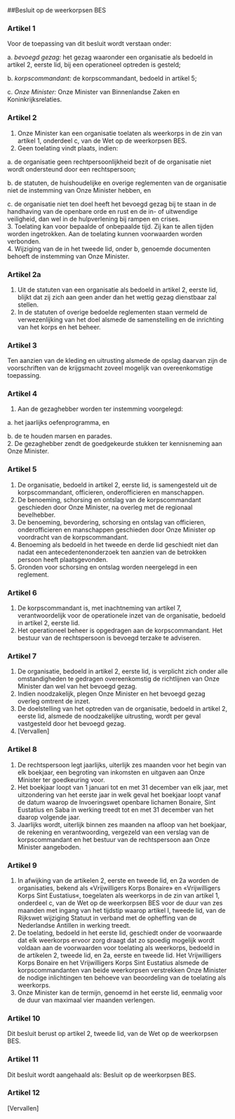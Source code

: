 <meta http-equiv='Content-Type' content='text/html; charset=utf-8' />

##Besluit op de weerkorpsen BES

### Artikel  1  

Voor de toepassing van dit besluit wordt verstaan onder: 

a. *bevoegd gezag:* het gezag waaronder een organisatie als bedoeld in artikel 2, eerste lid, bij een operationeel optreden is gesteld;  

b. *korpscommandant:* de korpscommandant, bedoeld in artikel 5;  

c. *Onze Minister:* Onze Minister van Binnenlandse Zaken en Koninkrijksrelaties.    

### Artikel  2  

1.  Onze Minister kan een organisatie toelaten als weerkorps in de zin van artikel 1, onderdeel c, van de Wet op de weerkorpsen BES.   
2.  Geen toelating vindt plaats, indien: 

a. de organisatie geen rechtpersoonlijkheid bezit of de organisatie niet wordt ondersteund door een rechtspersoon;  

b. de statuten, de huishoudelijke en overige reglementen van de organisatie niet de instemming van Onze Minister hebben, en  

c. de organisatie niet ten doel heeft het bevoegd gezag bij te staan in de handhaving van de openbare orde en rust en de in- of uitwendige veiligheid, dan wel in de hulpverlening bij rampen en crises.     
3.  Toelating kan voor bepaalde of onbepaalde tijd. Zij kan te allen tijden worden ingetrokken. Aan de toelating kunnen voorwaarden worden verbonden.   
4.  Wijziging van de in het tweede lid, onder b, genoemde documenten behoeft de instemming van Onze Minister.   

### Artikel  2a  

1.  Uit de statuten van een organisatie als bedoeld in artikel 2, eerste lid, blijkt dat zij zich aan geen ander dan het wettig gezag dienstbaar zal stellen.   
2.  In de statuten of overige bedoelde reglementen staan vermeld de verwezenlijking van het doel alsmede de samenstelling en de inrichting van het korps en het beheer.   

### Artikel  3  

Ten aanzien van de kleding en uitrusting alsmede de opslag daarvan zijn de voorschriften van de krijgsmacht zoveel mogelijk van overeenkomstige toepassing.  

### Artikel  4  

1.  Aan de gezaghebber worden ter instemming voorgelegd: 

a. het jaarlijks oefenprogramma, en  

b. de te houden marsen en parades.     
2.  De gezaghebber zendt de goedgekeurde stukken ter kennisneming aan Onze Minister.   

### Artikel  5  

1.  De organisatie, bedoeld in artikel 2, eerste lid, is samengesteld uit de korpscommandant, officieren, onderofficieren en manschappen.   
2.  De benoeming, schorsing en ontslag van de korpscommandant geschieden door Onze Minister, na overleg met de regionaal bevelhebber.   
3.  De benoeming, bevordering, schorsing en ontslag van officieren, onderofficieren en manschappen geschieden door Onze Minister op voordracht van de korpscommandant.   
4.  Benoeming als bedoeld in het tweede en derde lid geschiedt niet dan nadat een antecedentenonderzoek ten aanzien van de betrokken persoon heeft plaatsgevonden.   
5.  Gronden voor schorsing en ontslag worden neergelegd in een reglement.   

### Artikel  6  

1.  De korpscommandant is, met inachtneming van artikel 7, verantwoordelijk voor de operationele inzet van de organisatie, bedoeld in artikel 2, eerste lid.   
2.  Het operationeel beheer is opgedragen aan de korpscommandant. Het bestuur van de rechtspersoon is bevoegd terzake te adviseren.   

### Artikel  7  

1.  De organisatie, bedoeld in artikel 2, eerste lid, is verplicht zich onder alle omstandigheden te gedragen overeenkomstig de richtlijnen van Onze Minister dan wel van het bevoegd gezag.   
2.  Indien noodzakelijk, plegen Onze Minister en het bevoegd gezag overleg omtrent de inzet.   
3.  De doelstelling van het optreden van de organisatie, bedoeld in artikel 2, eerste lid, alsmede de noodzakelijke uitrusting, wordt per geval vastgesteld door het bevoegd gezag.   
4.  [Vervallen]   

### Artikel  8  

1.  De rechtspersoon legt jaarlijks, uiterlijk zes maanden voor het begin van elk boekjaar, een begroting van inkomsten en uitgaven aan Onze Minister ter goedkeuring voor.   
2.  Het boekjaar loopt van 1 januari tot en met 31 december van elk jaar, met uitzondering van het eerste jaar in welk geval het boekjaar loopt vanaf de datum waarop de Invoeringswet openbare lichamen Bonaire, Sint Eustatius en Saba in werking treedt tot en met 31 december van het daarop volgende jaar.   
3.  Jaarlijks wordt, uiterlijk binnen zes maanden na afloop van het boekjaar, de rekening en verantwoording, vergezeld van een verslag van de korpscommandant en het bestuur van de rechtspersoon aan Onze Minister aangeboden.   

### Artikel  9  

1.  In afwijking van de artikelen 2, eerste en tweede lid, en 2a worden de organisaties, bekend als «Vrijwilligers Korps Bonaire» en «Vrijwilligers Korps Sint Eustatius«, toegelaten als weerkorps in de zin van artikel 1, onderdeel c, van de Wet op de weerkorpsen BES voor de duur van zes maanden met ingang van het tijdstip waarop artikel I, tweede lid, van de Rijkswet wijziging Statuut in verband met de opheffing van de Nederlandse Antillen in werking treedt.   
2.  De toelating, bedoeld in het eerste lid, geschiedt onder de voorwaarde dat elk weerkorps ervoor zorg draagt dat zo spoedig mogelijk wordt voldaan aan de voorwaarden voor toelating als weerkorps, bedoeld in de artikelen 2, tweede lid, en 2a, eerste en tweede lid. Het Vrijwilligers Korps Bonaire en het Vrijwilligers Korps Sint Eustatius alsmede de korpscommandanten van beide weerkorpsen verstrekken Onze Minister de nodige inlichtingen ten behoeve van beoordeling van de toelating als weerkorps.   
3.  Onze Minister kan de termijn, genoemd in het eerste lid, eenmalig voor de duur van maximaal vier maanden verlengen.   

### Artikel  10  

Dit besluit berust op artikel 2, tweede lid, van de Wet op de weerkorpsen BES.  

### Artikel  11  

Dit besluit wordt aangehaald als: Besluit op de weerkorpsen BES.  

### Artikel  12  

[Vervallen]  
